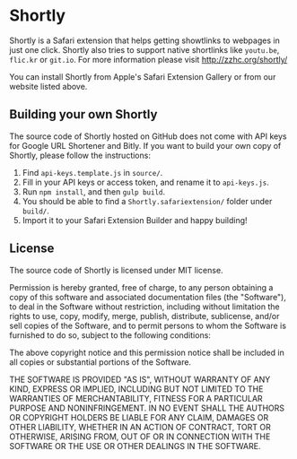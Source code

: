 Shortly
=======

Shortly is a Safari extension that helps getting showtlinks to webpages in just one click. Shortly also tries to support native shortlinks like `youtu.be`, `flic.kr` or `git.io`. For more information please visit http://zzhc.org/shortly/

You can install Shortly from Apple's Safari Extension Gallery or from our website listed above.


Building your own Shortly
-------------------------

The source code of Shortly hosted on GitHub does not come with API keys for Google URL Shortener and Bitly. If you want to build your own copy of Shortly, please follow the instructions:

  1. Find `api-keys.template.js` in `source/`.
  2. Fill in your API keys or access token, and rename it to `api-keys.js`.
  3. Run `npm install`, and then `gulp build`.
  4. You should be able to find a `Shortly.safariextension/` folder under `build/`.
  5. Import it to your Safari Extension Builder and happy building!


License
-------
The source code of Shortly is licensed under MIT license.

Permission is hereby granted, free of charge, to any person obtaining a copy of this software and associated documentation files (the "Software"), to deal in the Software without restriction, including without limitation the rights to use, copy, modify, merge, publish, distribute, sublicense, and/or sell copies of the Software, and to permit persons to whom the Software is furnished to do so, subject to the following conditions:

The above copyright notice and this permission notice shall be included in all copies or substantial portions of the Software.

THE SOFTWARE IS PROVIDED "AS IS", WITHOUT WARRANTY OF ANY KIND, EXPRESS OR IMPLIED, INCLUDING BUT NOT LIMITED TO THE WARRANTIES OF MERCHANTABILITY, FITNESS FOR A PARTICULAR PURPOSE AND NONINFRINGEMENT. IN NO EVENT SHALL THE AUTHORS OR COPYRIGHT HOLDERS BE LIABLE FOR ANY CLAIM, DAMAGES OR OTHER LIABILITY, WHETHER IN AN ACTION OF CONTRACT, TORT OR OTHERWISE, ARISING FROM, OUT OF OR IN CONNECTION WITH THE SOFTWARE OR THE USE OR OTHER DEALINGS IN THE SOFTWARE.
